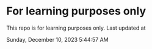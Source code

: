 # For learning purposes only
This repo is for learning purposes only.
Last updated at

Sunday, December 10, 2023 5:44:57 AM

